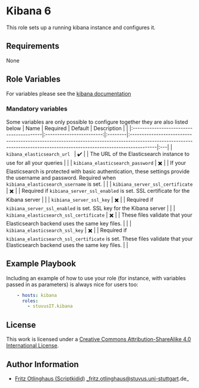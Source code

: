 # Kibana 6

This role sets up a running kibana instance and configures it.


## Requirements

None


## Role Variables

For variables please see the [kibana documentation](https://www.elastic.co/guide/en/kibana/current/settings.html)

### Mandatory variables
Some variables are only possible to configure together they are also listed below
| Name                                    |         Required         | Default | Description                                                                                                                                                            |    |
|:----------------------------------------|:------------------------:|:--------|:-----------------------------------------------------------------------------------------------------------------------------------------------------------------------|:---|
| `kibana_elasticsearch_url `             |    :heavy_check_mark:    |         | The URL of the Elasticsearch instance to use for all your queries                                                                                                      |    |
| `kibiana_elasticsearch_password`        | :heavy_multiplication_x: |         | If your Elasticsearch is protected with basic authentication, these settings provide the username and password. Required when `kibiana_elasticsearch_username` is set. |    |
| `kibiana_server_ssl_certificate`        | :heavy_multiplication_x: |         | Required if `kibiana_server_ssl_enabled` is set. SSL certificate for the Kibana server                                                                                 |    |
| `kibiana_server_ssl_key`                | :heavy_multiplication_x: |         | Required if `kibiana_server_ssl_enabled` is set. SSL key for the Kibana server                                                                                         |    |
| `kibiana_elasticsearch_ssl_certificate` | :heavy_multiplication_x: |         | These files validate that your Elasticsearch backend uses the same key files.                                                                                          |    |
| `kibiana_elasticsearch_ssl_key`         | :heavy_multiplication_x: |         | Required if `kibiana_elasticsearch_ssl_certificate` is set. These files validate that your Elasticsearch backend uses the same key files.                              |    |


## Example Playbook

Including an example of how to use your role (for instance, with variables passed in as parameters) is always nice for users too:

```yml
    - hosts: kibana
      roles:
        - stuvusIT.kibana
```

## License

This work is licensed under a [Creative Commons Attribution-ShareAlike 4.0 International License](https://creativecommons.org/licenses/by-sa/4.0/).


## Author Information

- [Fritz Otlinghaus (Scriptkidid)](https://github.com/scriptkiddi) _fritz.otlinghaus@stuvus.uni-stuttgart.de_
